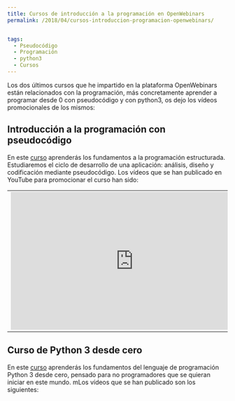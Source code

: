 ```yaml
---
title: Cursos de introducción a la programación en OpenWebinars
permalink: /2018/04/cursos-introduccion-programacion-openwebinars/


tags:
  - Pseudocódigo
  - Programación
  - python3
  - Cursos
---
```

Los dos últimos cursos que he impartido en la plataforma OpenWebinars están relacionados con la programación, más concretamente aprender a programar desde 0 con pseudocódigo y con python3, os dejo los vídeos promocionales de los mismos:

## Introducción a la programación con pseudocódigo

En este [curso](https://openwebinars.net/cursos/introduccion-programacion/) aprenderás los fundamentos a la programación estructurada. Estudiaremos el ciclo de desarrollo de una aplicación: análisis, diseño y codificación mediante pseudocódigo. Los vídeos que se han publicado en YouTube para promocionar el curso han sido:

<table>
  <tr>
    <td>
      <iframe width="560" height="315" src="https://www.youtube.com/embed/zhn_OPzwJlk" frameborder="0" allow="accelerometer; autoplay; encrypted-media; gyroscope; picture-in-picture" allowfullscreen></iframe>
    </td>
    <td>
      <iframe width="560" height="315" src="https://www.youtube.com/embed/M_4O5F5M6sk" frameborder="0" allow="accelerometer; autoplay; encrypted-media; gyroscope; picture-in-picture" allowfullscreen></iframe>
    </td>
  </tr>
</table>

## Curso de Python 3 desde cero

En este [curso](https://openwebinars.net/cursos/python-desde-cero/) aprenderás los fundamentos del lenguaje de programación Python 3 desde cero, pensado para no programadores que se quieran iniciar en este mundo. mLos vídeos que se han publicado son los siguientes:

